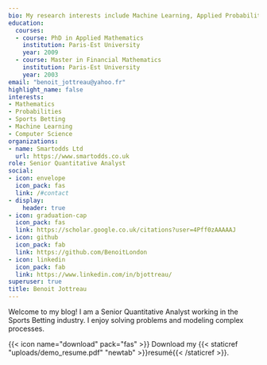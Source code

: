 ```yaml
---
bio: My research interests include Machine Learning, Applied Probabilities and Sports Betting.
education:
  courses:
  - course: PhD in Applied Mathematics
    institution: Paris-Est University
    year: 2009
  - course: Master in Financial Mathematics
    institution: Paris-Est University
    year: 2003
email: "benoit_jottreau@yahoo.fr"
highlight_name: false
interests:
- Mathematics
- Probabilities
- Sports Betting
- Machine Learning
- Computer Science
organizations:
- name: Smartodds Ltd
  url: https://www.smartodds.co.uk
role: Senior Quantitative Analyst
social:
- icon: envelope
  icon_pack: fas
  link: /#contact
- display:
    header: true
- icon: graduation-cap
  icon_pack: fas
  link: https://scholar.google.co.uk/citations?user=4Pff0zAAAAAJ
- icon: github
  icon_pack: fab
  link: https://github.com/BenoitLondon
- icon: linkedin
  icon_pack: fab
  link: https://www.linkedin.com/in/bjottreau/
superuser: true
title: Benoit Jottreau
---
```


Welcome to my blog! I am a Senior Quantitative Analyst working in the Sports Betting industry. I enjoy solving problems and modeling complex processes.


{{< icon name="download" pack="fas" >}} Download my {{< staticref "uploads/demo_resume.pdf" "newtab" >}}resumé{{< /staticref >}}.
